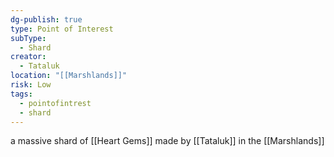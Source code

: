 ```yaml
---
dg-publish: true
type: Point of Interest
subType:
  - Shard
creator:
  - Tataluk
location: "[[Marshlands]]"
risk: Low
tags:
  - pointofintrest
  - shard
---
```


a massive shard of [[Heart Gems]] made by [[Tataluk]] in the [[Marshlands]]